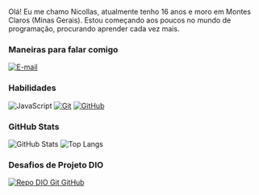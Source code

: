 Olá! Eu me chamo Nicollas, atualmente tenho 16 anos e moro em Montes Claros (Minas Gerais). Estou começando aos poucos no mundo de programação, procurando aprender cada vez mais.

### Maneiras para falar comigo


[![E-mail](https://img.shields.io/badge/-Email-000?style=for-the-badge&logo=microsoft-outlook&logoColor=E94D5F)](niclw.contact@gmail.com)

### Habilidades

![JavaScript](https://img.shields.io/badge/JavaScript-000?style=for-the-badge&logo=javascript&logoColor=30A3DC)
[![Git](https://img.shields.io/badge/Git-000?style=for-the-badge&logo=git&logoColor=E94D5F)](https://git-scm.com/doc)
[![GitHub](https://img.shields.io/badge/GitHub-000?style=for-the-badge&logo=github&logoColor=30A3DC)](https://docs.github.com/)

### GitHub Stats

![GitHub Stats](https://github-readme-stats.vercel.app/api?username=71k1n&theme=transparent&bg_color=000&border_color=30A3DC&show_icons=true&icon_color=30A3DC&title_color=E94D5F&text_color=FFF)
![Top Langs](https://github-readme-stats-git-masterrstaa-rickstaa.vercel.app/api/top-langs/?username=abacatgm&layout=compact&bg_color=000&border_color=30A3DC&title_color=E94D5F&text_color=FFF)

### Desafios de Projeto DIO

[![Repo DIO Git GitHub](https://github-readme-stats.vercel.app/api/pin/?username=youngn1cc&repo=dio-lab-open-source&bg_color=000&border_color=30A3DC&show_icons=true&icon_color=30A3DC&title_color=E94D5F&text_color=FFF)](https://github.com/elidianaandrade/dio-lab-open-source)


  </tbody>
  <tfoot></tfoot>
</table>
